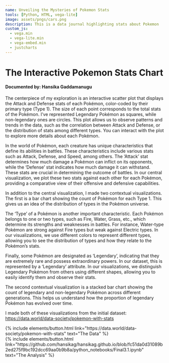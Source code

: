 ```yaml
---
name: Unveiling the Mysteries of Pokemon Stats
tools: [Python, HTML, vega-lite]
image: assets/pngs/cars.png
description: This is a data journal highlighting stats about Pokemon
custom_js:
  - vega.min
  - vega-lite.min
  - vega-embed.min
  - justcharts
---
```



# The Interactive Pokemon Stats Chart
#### Documented by: Hansika Gaddamanugu
The centerpiece of my exploration is an interactive scatter plot that displays the Attack and Defense stats of each Pokémon, color-coded by their primary type (Type 1). The size of each point corresponds to the total stats of the Pokémon. I’ve represented Legendary Pokémon as squares, while non-legendary ones are circles. This plot allows us to observe patterns and trends in the data, such as the correlation between Attack and Defense, or the distribution of stats among different types. You can interact with the plot to explore more details about each Pokémon.

In the world of Pokémon, each creature has unique characteristics that define its abilities in battles. These characteristics include various stats such as Attack, Defense, and Speed, among others. The ‘Attack’ stat determines how much damage a Pokémon can inflict on its opponents, while the ‘Defense’ stat indicates how much damage it can withstand. These stats are crucial in determining the outcome of battles. In our central visualization, we plot these two stats against each other for each Pokémon, providing a comparative view of their offensive and defensive capabilities.

<vegachart schema-url="/assets/json/chart.json" style="width: 100%"></vegachart>

In addition to the central visualization, I made two contextual visualizations. The first is a bar chart showing the count of Pokémon for each Type 1. This gives us an idea of the distribution of types in the Pokémon universe.

The ‘Type’ of a Pokémon is another important characteristic. Each Pokémon belongs to one or two types, such as Fire, Water, Grass, etc., which determine its strengths and weaknesses in battles. For instance, Water-type Pokémon are strong against Fire types but weak against Electric types. In our visualizations, we use different colors to represent different types, allowing you to see the distribution of types and how they relate to the Pokémon’s stats.


<vegachart schema-url="{{ site.baseurl }}/assets/json/bar_chart.json" style="width: 100%"></vegachart>

Finally, some Pokémon are designated as ‘Legendary’, indicating that they are extremely rare and possess extraordinary powers. In our dataset, this is represented by a ‘Legendary’ attribute. In our visualizations, we distinguish Legendary Pokémon from others using different shapes, allowing you to easily identify them and observe their stats.

The second contextual visualization is a stacked bar chart showing the count of legendary and non-legendary Pokémon across different generations. This helps us understand how the proportion of legendary Pokémon has evolved over time.

<vegachart schema-url="{{ site.baseurl }}/assets/json/stacked_chart.json" style="width: 100%"></vegachart>


I made both of these visualizations from the initial dataset:  https://data.world/data-society/pokemon-with-stats

<!-- these are written in a combo of html and liquid --> 

<div class="left">
{% include elements/button.html link="https://data.world/data-society/pokemon-with-stats" text="The Data" %}
</div>

<div class="right">
{% include elements/button.html link="https://github.com/hansikag/hansikag.github.io/blob/fc51da0d31089b2ed275f9bc192dcc69aa0b9b8a/python_notebooks/Final3.1.ipynb" text="The Analysis" %}
</div>